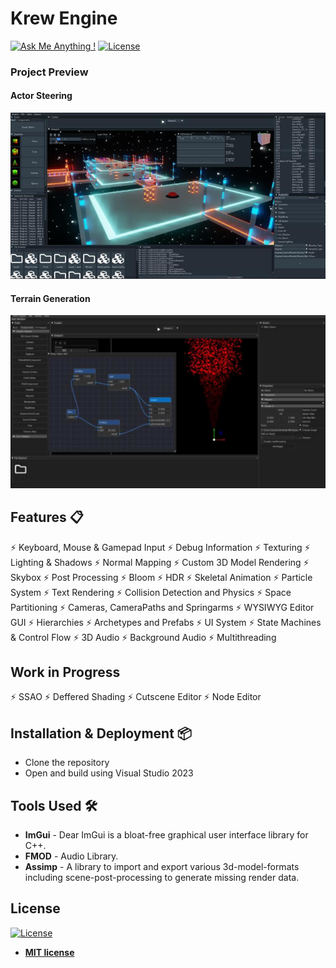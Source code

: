 # Krew Engine

[![Ask Me Anything !](https://img.shields.io/badge/ask%20me-linkedin-1abc9c.svg)](https://www.linkedin.com/in/diegorr/)
[![License](http://img.shields.io/:license-mit-blue.svg?style=flat-square)](http://badges.mit-license.org)

### Project Preview
#### Actor Steering
<img src="images/Showcase1.jpg" width="900">


#### Terrain Generation
<img src="images/Showcase2.jpg" width="900">
  

## Features 📋
⚡️ Keyboard, Mouse & Gamepad Input
⚡️ Debug Information
⚡️ Texturing
⚡️ Lighting & Shadows
⚡️ Normal Mapping
⚡️ Custom 3D Model Rendering
⚡️ Skybox
⚡️ Post Processing
⚡️ Bloom
⚡️ HDR
⚡️ Skeletal Animation
⚡️ Particle System 
⚡️ Text Rendering
⚡️ Collision Detection and Physics
⚡️ Space Partitioning
⚡️ Cameras, CameraPaths and Springarms
⚡️ WYSIWYG Editor GUI
⚡️ Hierarchies
⚡️ Archetypes and Prefabs
⚡️ UI System
⚡️ State Machines & Control Flow
⚡️ 3D Audio
⚡️ Background Audio
⚡️ Multithreading

## Work in Progress
⚡️ SSAO
⚡️ Deffered Shading
⚡️ Cutscene Editor
⚡️ Node Editor

## Installation & Deployment 📦
- Clone the repository
- Open and build using Visual Studio 2023


## Tools Used 🛠️
* <b>ImGui</b> - Dear ImGui is a bloat-free graphical user interface library for C++.
* <b>FMOD</b> - Audio Library.
* <b>Assimp</b> - A library to import and export various 3d-model-formats including scene-post-processing to generate missing render data.

## License
[![License](http://img.shields.io/:license-mit-blue.svg?style=flat-square)](http://badges.mit-license.org)

- **[MIT license](http://opensource.org/licenses/mit-license.php)**
